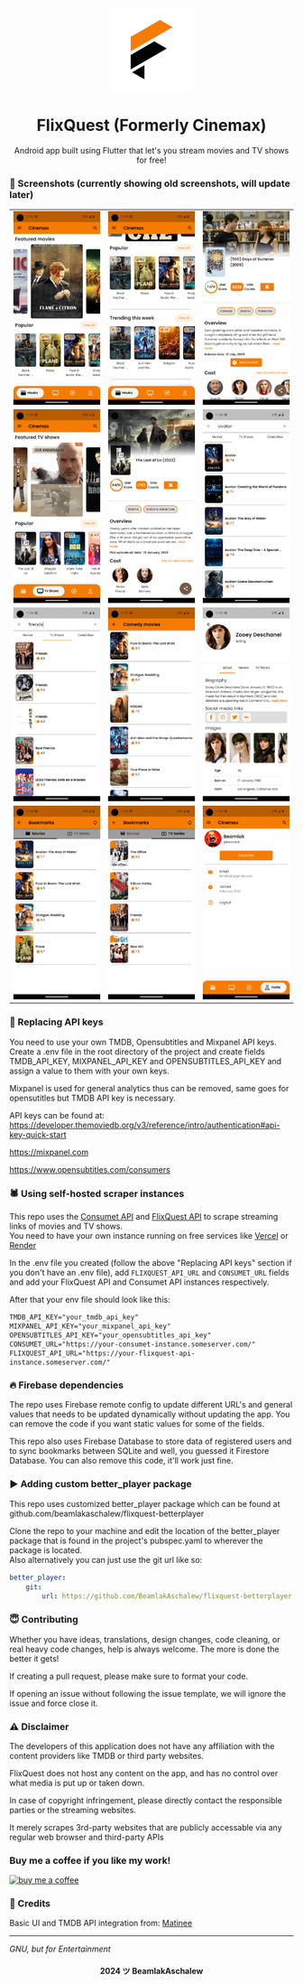 <p align="center">
    <img alt="Consumet" src="https://raw.githubusercontent.com/BeamlakAschalew/beamlakaschalew.github.io/main/cinemax/res/assets/images/logo.png" width="150">
</p>
<h1 align="center">FlixQuest (Formerly Cinemax)</h1>
<p align="center">Android app built using Flutter that let's you stream movies and TV shows for free!</p>

### 📱 Screenshots (currently showing old screenshots, will update later)

<table style={border:"none"}>
  <tr>
    <td><img src="https://raw.githubusercontent.com/BeamlakAschalew/beamlakaschalew.github.io/2f0bb762cd53901c6234628d13816974a9caab3c/cinemax/res/assets/images/Screenshot_1676710325-min.png" alt="Screenshot 2"/></td>
    <td><img src="https://raw.githubusercontent.com/BeamlakAschalew/beamlakaschalew.github.io/2f0bb762cd53901c6234628d13816974a9caab3c/cinemax/res/assets/images/Screenshot_1676710346-min.png" alt="Screenshot 1"/></td>
    <td><img src="https://raw.githubusercontent.com/BeamlakAschalew/beamlakaschalew.github.io/2f0bb762cd53901c6234628d13816974a9caab3c/cinemax/res/assets/images/Screenshot_1676710394-min.png" alt="Screenshot 3"/></td>
  </tr>
  <tr>
    <td><img src="https://raw.githubusercontent.com/BeamlakAschalew/beamlakaschalew.github.io/2f0bb762cd53901c6234628d13816974a9caab3c/cinemax/res/assets/images/Screenshot_1676710412-min.png" alt="Screenshot 1"/></td>
    <td><img src="https://raw.githubusercontent.com/BeamlakAschalew/beamlakaschalew.github.io/2f0bb762cd53901c6234628d13816974a9caab3c/cinemax/res/assets/images/Screenshot_1676710433-min.png" alt="Screenshot 2"/></td>
    <td><img src="https://raw.githubusercontent.com/BeamlakAschalew/beamlakaschalew.github.io/2f0bb762cd53901c6234628d13816974a9caab3c/cinemax/res/assets/images/Screenshot_1676710453-min.png" alt="Screenshot 3"/></td>
  </tr>
  <tr>
    <td><img src="https://raw.githubusercontent.com/BeamlakAschalew/beamlakaschalew.github.io/2f0bb762cd53901c6234628d13816974a9caab3c/cinemax/res/assets/images/Screenshot_1676710474-min.png" alt="Screenshot 1"/></td>
    <td><img src="https://raw.githubusercontent.com/BeamlakAschalew/beamlakaschalew.github.io/2f0bb762cd53901c6234628d13816974a9caab3c/cinemax/res/assets/images/Screenshot_1676710502-min.png" alt="Screenshot 1"/></td>
    <td><img src="https://raw.githubusercontent.com/BeamlakAschalew/beamlakaschalew.github.io/2f0bb762cd53901c6234628d13816974a9caab3c/cinemax/res/assets/images/Screenshot_1676710527-min.png" alt="Screenshot 1"/></td>
  </tr>
   <tr>
    <td><img src="https://raw.githubusercontent.com/BeamlakAschalew/beamlakaschalew.github.io/2f0bb762cd53901c6234628d13816974a9caab3c/cinemax/res/assets/images/Screenshot_1676710766-min.png" alt="Screenshot 1"/></td>
    <td><img src="https://raw.githubusercontent.com/BeamlakAschalew/beamlakaschalew.github.io/2f0bb762cd53901c6234628d13816974a9caab3c/cinemax/res/assets/images/Screenshot_1676710771-min.png" alt="Screenshot 1"/></td>
    <td><img src="https://raw.githubusercontent.com/BeamlakAschalew/beamlakaschalew.github.io/2f0bb762cd53901c6234628d13816974a9caab3c/cinemax/res/assets/images/Screenshot_1676710777-min.png" alt="Screenshot 1"/></td>
  </tr>
</table>

### 🔐 Replacing API keys

You need to use your own TMDB, Opensubtitles and Mixpanel API keys. Create a .env file in the root directory of the project and create fields TMDB_API_KEY, MIXPANEL_API_KEY and OPENSUBTITLES_API_KEY and assign a value to them with your own keys.

Mixpanel is used for general analytics thus can be removed, same goes for opensutitles but TMDB API key is necessary.

API keys can be found at:
https://developer.themoviedb.org/v3/reference/intro/authentication#api-key-quick-start

https://mixpanel.com

https://www.opensubtitles.com/consumers

### 🕷️ Using self-hosted scraper instances

This repo uses the [Consumet API](https://github.com/consumet/api.consumet.org) and [FlixQuest API](https://github.com/BeamlakAschalew/flixquest-api) to scrape streaming links of movies and TV shows.<br>You need to have your own instance running on free services like [Vercel](https://vercel.com) or [Render](https://render.com)

In the .env file you created (follow the above "Replacing API keys" section if you don't have an .env file), add `FLIXQUEST_API_URL` and `CONSUMET_URL` fields and add your FlixQuest API and Consumet API instances respectively.

After that your env file should look like this:
```env
TMDB_API_KEY="your_tmdb_api_key"
MIXPANEL_API_KEY="your_mixpanel_api_key"
OPENSUBTITLES_API_KEY="your_opensubtitles_api_key"
CONSUMET_URL="https://your-consumet-instance.someserver.com/"
FLIXQUEST_API_URL="https://your-flixquest-api-instance.someserver.com/"
```

### 🔥 Firebase dependencies

The repo uses Firebase remote config to update different URL's and general values that needs to be updated dynamically without updating the app. You can remove the code if you want static values for some of the fields. 

This repo also uses Firebase Database to store data of registered users and to sync bookmarks between SQLite and well, you guessed it Firestore Database. You can also remove this code, it'll work just fine.

### ▶️ Adding custom better_player package

This repo uses customized better_player package which can be found at github.com/beamlakaschalew/flixquest-betterplayer

Clone the repo to your machine and edit the location of the better_player package that is found in the project's pubspec.yaml to wherever the package is located.<br>
Also alternatively you can just use the git url like so:
```yaml
better_player:
    git:
        url: https://github.com/BeamlakAschalew/flixquest-betterplayer.git
```

### 😇 Contributing

Whether you have ideas, translations, design changes, code cleaning, or real heavy code changes, help is always welcome. The more is done the better it gets!

If creating a pull request, please make sure to format your code.

If opening an issue without following the issue template, we will ignore the issue and force close it.

### ⚠️ Disclaimer

The developers of this application does not have any affiliation with the content providers like TMDB or third party websites.

FlixQuest does not host any content on the app, and has no control over what media is put up or taken down.

In case of copyright infringement, please directly contact the responsible parties or the streaming websites.

It merely scrapes 3rd-party websites that are publicly accessable via any regular web browser and third-party APIs

<h3>Buy me a coffee if you like my work!</h3>
<a href="https://www.buymeacoffee.com/cinemaxapp"><img src="https://helloimjessa.files.wordpress.com/2021/06/bmc-button.png" height="90" width="320.4" alt="buy me a coffee"></a>

### 🙏 Credits
Basic UI and TMDB API integration from: [Matinee](https://github.com/bimsina/Matinee-Flutter)

---

<i>GNU, but for Entertainment</i>

<h4 align='center'> 2024 ツ BeamlakAschalew</h4>
